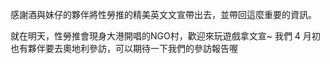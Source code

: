 ---
---
感謝酒與妹仔的夥伴將性勞推的精美英文文宣帶出去，並帶回這麼重要的資訊。

就在明天，性勞推會現身大港開唱的NGO村，歡迎來玩遊戲拿文宣~
我們 4 月初也有夥伴要去奧地利參訪，可以期待一下我們的參訪報告喔